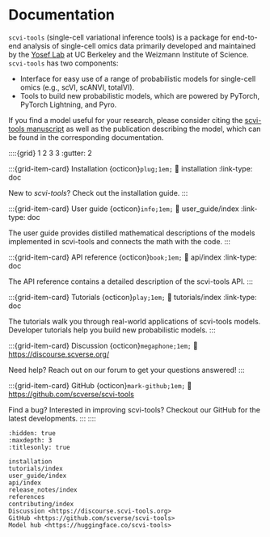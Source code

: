 # Documentation

`scvi-tools` (single-cell variational inference tools) is a package for end-to-end analysis of
single-cell omics data primarily developed and maintained by the
[Yosef Lab](https://yoseflab.github.io/) at UC Berkeley and the Weizmann Institute of Science.
`scvi-tools` has two components:

-   Interface for easy use of a range of probabilistic models for single-cell omics (e.g., scVI, scANVI, totalVI).
-   Tools to build new probabilistic models, which are powered by PyTorch, PyTorch Lightning, and Pyro.

If you find a model useful for your research, please consider citing the [scvi-tools manuscript](http://dx.doi.org/10.1038/s41587-021-01206-w) as well as the publication describing the model, which can be found in the corresponding documentation.

::::{grid} 1 2 3 3
:gutter: 2

:::{grid-item-card} Installation {octicon}`plug;1em;`
:link: installation
:link-type: doc

New to _scvi-tools_? Check out the installation guide.
:::

:::{grid-item-card} User guide {octicon}`info;1em;`
:link: user_guide/index
:link-type: doc

The user guide provides distilled mathematical descriptions of
the models implemented in scvi-tools and connects the math
with the code.
:::

:::{grid-item-card} API reference {octicon}`book;1em;`
:link: api/index
:link-type: doc

The API reference contains a detailed description of
the scvi-tools API.
:::

:::{grid-item-card} Tutorials {octicon}`play;1em;`
:link: tutorials/index
:link-type: doc

The tutorials walk you through real-world applications of scvi-tools models.
Developer tutorials help you build new probabilistic models.
:::

:::{grid-item-card} Discussion {octicon}`megaphone;1em;`
:link: <https://discourse.scverse.org/>

Need help? Reach out on our forum to get your questions answered!
:::

:::{grid-item-card} GitHub {octicon}`mark-github;1em;`
:link: <https://github.com/scverse/scvi-tools>

Find a bug? Interested in improving scvi-tools? Checkout our GitHub for the latest developments.
:::
::::

```{toctree}
:hidden: true
:maxdepth: 3
:titlesonly: true

installation
tutorials/index
user_guide/index
api/index
release_notes/index
references
contributing/index
Discussion <https://discourse.scvi-tools.org>
GitHub <https://github.com/scverse/scvi-tools>
Model hub <https://huggingface.co/scvi-tools>
```
